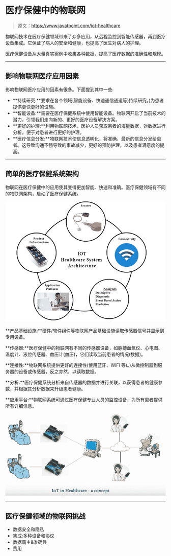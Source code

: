 # 医疗保健中的物联网

> 原文：<https://www.javatpoint.com/iot-healthcare>

物联网技术在医疗保健领域带来了众多应用，从远程监控到智能传感器，再到医疗设备集成。它保证了病人的安全和健康，也提高了医生对病人的护理。

医疗保健设备从大量真实案例中收集各种数据，提高了医疗数据的准确性和规模。

* * *

## 影响物联网医疗应用因素

影响物联网医疗应用的因素有很多。下面提到其中一些:

*   **持续研究:**要求在各个领域(智能设备、快速通信通道等)持续研究。)为患者提供更快更好的设施。
*   **智能设备:**需要在医疗保健系统中使用智能设备。物联网开启了当前技术的潜力，引领我们走向新的、更好的医疗设备解决方案。
*   **更好的护理:**利用物联网技术，医护人员获取患者的海量数据，对数据进行分析，便于对患者进行更好的护理。
*   **医疗信息分发:**物联网技术使信息透明化，将准确、最新的信息分发给患者。这导致沟通不畅导致的事故减少，更好的预防护理，以及患者满意度的提高。

* * *

## 简单的医疗保健系统架构

物联网在医疗保健中的应用使其变得更加智能、快速和准确。医疗保健领域有不同的物联网架构，启动了医疗保健系统。

![IoT Healthcare](img/7c4087f350fb886f8c5d8b3d09f1986e.png)

**产品基础设施:**硬件/软件组件等物联网产品基础设施读取传感器信号并显示到专用设备。

**传感器:**医疗保健中的物联网有不同的传感器设备，如脉搏血氧仪、心电图、温度计、液位传感器、血压计(血压)，它们读取当前患者的情况(数据)。

**连接性:**物联网系统提供更好的连接性(使用蓝牙、WiFi 等)。)从微控制器到服务器的设备或传感器，反之亦然，以读取数据。

**分析:**医疗保健系统分析来自传感器的数据并进行关联，以获得患者的健康参数，并根据其分析数据来升级患者健康。

**应用平台:**物联网系统可通过医疗保健专业人员的监控设备，为所有患者提供所有详细信息。

![IoT Healthcare](img/7e6bb197c31d075b10d6415541eb393f.png)

* * *

## 医疗保健领域的物联网挑战

*   数据安全和隐私
*   集成:多种设备和协议
*   数据霸主&准确性
*   费用